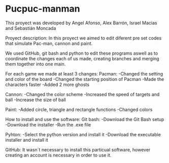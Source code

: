 # Pucpuc-manman
This proyect was developed by Angel Afonso, Alex Barrón, Israel Macias and Sebastián Moncada

Proyect description: 
In this proyect we aimed to edit diferent pre set codes that simulate Pac-man, cannon and paint.

We used GitHub, git bash and python to edit these programs aswell as to coordinate the changes each of us made, creating branches and merging them together into one main.

For each game we made at least 3 changes:
  Pacman:
  -Changed the setting and color of the board
  -Changed the starting position of Pacman
  -Made the characters faster
  -Added 2 more ghosts
  
  Cannon:
  -Changed the color scheme
  -Increased the speed of targets and ball
  -Increase the size of ball
  
  Paint:
  -Added circle, triangle and rectangle functions
  -Changed colors

How to install and use the software:
  Git bash:
  -Download the Git Bash setup
  -Download the installer
  -Run the .exe file
  
  Pyhton:
  -Select the python version and install it
  -Download the executable installer and install it
  
  GitHub:
  It wasn´t necessary to install this particual software, however creating an account is necessary in order to use it.
  
